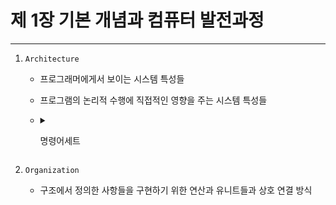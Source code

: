 # 제 1장 기본 개념과 컴퓨터 발전과정
<hr>

1. `Architecture`
    - 프로그래머에게서 보이는 시스템 특성들
    - 프로그램의 논리적 수행에 직접적인 영향을 주는 시스템 특성들
    - <details>구조적 속성이 포함하는 것들
      <summary>
  
        명령어세트
      </summary>
   </details>

3. `Organization`
    - 구조에서 정의한 사항들을 구현하기 위한 연산과 유니트들과 상호 연결 방식
